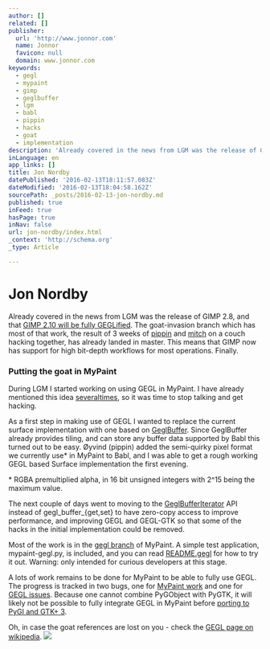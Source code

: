 ```yaml
---
author: []
related: []
publisher:
  url: 'http://www.jonnor.com'
  name: Jonnor
  favicon: null
  domain: www.jonnor.com
keywords:
  - gegl
  - mypaint
  - gimp
  - geglbuffer
  - lgm
  - babl
  - pippin
  - hacks
  - goat
  - implementation
description: 'Already covered in the news from LGM was the release of GIMP 2.8, and that GIMP 2.10 will be fully GEGLified. The goat-invasion branch which has most of that work, the result of 3 weeks of pippin and mitch on a couch hacking together, has already landed in master.'
inLanguage: en
app_links: []
title: Jon Nordby
datePublished: '2016-02-13T18:11:57.083Z'
dateModified: '2016-02-13T18:04:58.162Z'
sourcePath: _posts/2016-02-13-jon-nordby.md
published: true
inFeed: true
hasPage: true
inNav: false
url: jon-nordby/index.html
_context: 'http://schema.org'
_type: Article

---
```

# Jon Nordby

Already covered in the news from LGM was the release of GIMP 2.8, and that [GIMP 2.10 will be fully GEGLified][0]. The goat-invasion branch which has most of that work, the result of 3 weeks of [pippin][1] and [mitch][2] on a couch hacking together, has already landed in master. This means that GIMP now has support for high bit-depth workflows for most operations. Finally.

### Putting the goat in MyPaint

During LGM I started working on using GEGL in MyPaint. I have already mentioned this idea [several][3][times][4], so it was time to stop talking and get hacking.

As a first step in making use of GEGL I wanted to replace the current surface implementation with one based on [GeglBuffer][5]. Since GeglBuffer already provides tiling, and can store any buffer data supported by Babl this turned out to be easy. Øyvind (pippin) added the semi-quirky pixel format we currently use\* in MyPaint to Babl, and I was able to get a rough working GEGL based Surface implementation the first evening.

\* RGBA premultiplied alpha, in 16 bit unsigned integers with 2^15 being the maximum value.

The next couple of days went to moving to the [GeglBufferIterator][6] API instead of gegl\_buffer\_{get,set} to have zero-copy access to improve performance, and improving GEGL and GEGL-GTK so that some of the hacks in the initial implementation could be removed.

Most of the work is in the [gegl branch][7] of MyPaint. A simple test application, mypaint-gegl.py, is included, and you can read [README.gegl][8] for how to try it out. Warning: only intended for curious developers at this stage.

A lots of work remains to be done for MyPaint to be able to fully use GEGL. The progress is tracked in two bugs, one for [MyPaint work][9] and one for [GEGL issues][10]. Because one cannot combine PyGObject with PyGTK, it will likely not be possible to fully integrate GEGL in MyPaint before [porting to PyGI and GTK+ 3][11].

Oh, in case the goat references are lost on you - check the [GEGL page on wikipedia][12].
[![](http://www.jonnor.com/wp/wp-content/plugins/flattr/img/flattr-badge-large.png)][13]

[0]: http://gimpfoo.de/2012/04/17/goat-invasion-in-gimp/
[1]: http://pippin.gimp.org/
[2]: http://gimpfoo.de/
[3]: http://river-valley.tv/mypaint-%E2%80%93-the-past-the-present-and-the-future/
[4]: http://libregraphicsworld.org/blog/entry/mypaint-1.0-there-can-never-be-too-much-awesomeness
[5]: http://www.gegl.org/api.html#GeglBuffer
[6]: http://gegl.org/api.html#GeglBufferIterator
[7]: https://gitorious.org/mypaint/mypaint/commits/gegl
[8]: https://gitorious.org/mypaint/mypaint/blobs/gegl/README.gegl
[9]: https://gna.org/bugs/index.php?19732
[10]: https://bugzilla.gnome.org/show_bug.cgi?id=675962
[11]: https://gna.org/bugs/?19230
[12]: http://en.wikipedia.org/wiki/GEGL
[13]: http://www.jonnor.com/wp/?flattrss_redirect&id=552&md5=763d4b0c65891b56d04551d30b2cd506
